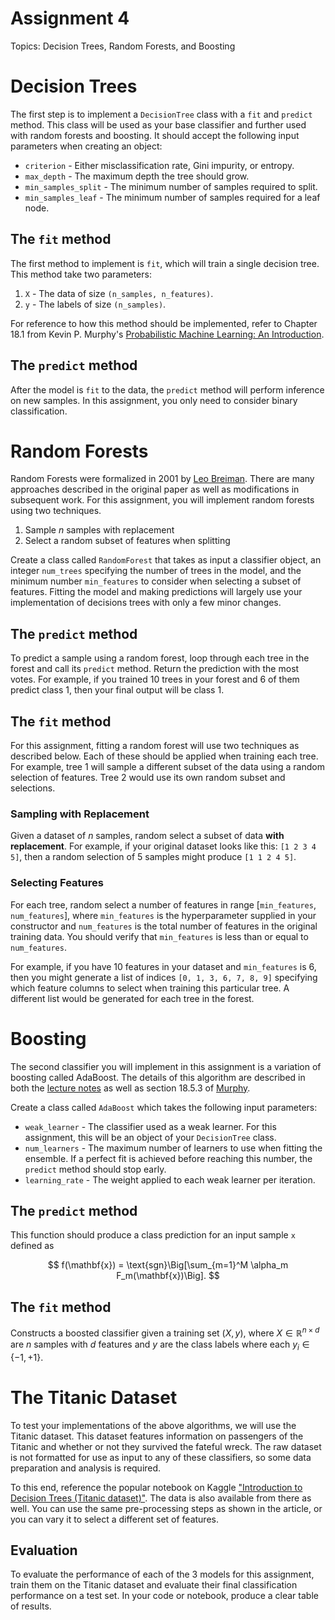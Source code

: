 
# Assignment 4

Topics: Decision Trees, Random Forests, and Boosting

# Decision Trees

The first step is to implement a `DecisionTree` class with a `fit` and `predict` method.
This class will be used as your base classifier and further used with random forests and boosting.
It should accept the following input parameters when creating an object:
- `criterion` - Either misclassification rate, Gini impurity, or entropy.
- `max_depth` - The maximum depth the tree should grow.
- `min_samples_split` - The minimum number of samples required to split.
- `min_samples_leaf` - The minimum number of samples required for a leaf node.

## The `fit` method

The first method to implement is `fit`, which will train a single decision tree.
This method take two parameters:
1. `X` - The data of size `(n_samples, n_features)`.
2. `y` - The labels of size `(n_samples)`.

For reference to how this method should be implemented, refer to Chapter 18.1 from Kevin P. Murphy's [Probabilistic Machine Learning: An Introduction](https://probml.github.io/pml-book/book1.html).

## The `predict` method

After the model is `fit` to the data, the `predict` method will perform inference on new samples. In this assignment, you only need to consider binary classification.

# Random Forests

Random Forests were formalized in 2001 by [Leo Breiman][1]. There are many approaches described in the original paper as well as modifications in subsequent work. For this assignment, you will implement random forests using two techniques.
1. Sample $n$ samples with replacement
2. Select a random subset of features when splitting

Create a class called `RandomForest` that takes as input a classifier object, an integer `num_trees` specifying the number of trees in the model, and the minimum number `min_features` to consider when selecting a subset of features. Fitting the model and making predictions will largely use your implementation of decisions trees with only a few minor changes.

[1]: https://www.stat.berkeley.edu/~breiman/randomforest2001.pdf "Random Forests"

## The `predict` method

To predict a sample using a random forest, loop through each tree in the forest and call its `predict` method. Return the prediction with the most votes. For example, if you trained 10 trees in your forest and 6 of them predict class 1, then your final output will be class 1.

## The `fit` method

For this assignment, fitting a random forest will use two techniques as described below.  Each of these should be applied when training each tree. For example, tree 1 will sample a different subset of the data using a random selection of features. Tree 2 would use its own random subset and selections.

### Sampling with Replacement

Given a dataset of $n$ samples, random select a subset of data **with replacement**. For example, if your original dataset looks like this: `[1 2 3 4 5]`, then a random selection of 5 samples might produce `[1 1 2 4 5]`.

### Selecting Features

For each tree, random select a number of features in range [`min_features`, `num_features`], where `min_features` is the hyperparameter supplied in your constructor and `num_features` is the total number of features in the original training data. You should verify that `min_features` is less than or equal to `num_features`.

For example, if you have 10 features in your dataset and `min_features` is 6, then you might generate a list of indices `[0, 1, 3, 6, 7, 8, 9]` specifying which feature columns to select when training this particular tree. A different list would be generated for each tree in the forest.

# Boosting

The second classifier you will implement in this assignment is a variation of boosting called AdaBoost. The details of this algorithm are described in both the [lecture notes][2] as well as section 18.5.3 of [Murphy][3].

Create a class called `AdaBoost` which takes the following input parameters:
- `weak_learner` - The classifier used as a weak learner. For this assignment, this will be an object of your `DecisionTree` class.
- `num_learners` - The maximum number of learners to use when fitting the ensemble. If a perfect fit is achieved before reaching this number, the `predict` method should stop early.
- `learning_rate` - The weight applied to each weak learner per iteration.

[2]: https://dillhoffaj.utasites.cloud/posts/boosting/ "Boosting"
[3]: https://probml.github.io/pml-book/book1.html "Probabilistic Machine Learning: An Introduction"

## The `predict` method

This function should produce a class prediction for an input sample `x` defined as

$$
f(\mathbf{x}) = \text{sgn}\Big[\sum_{m=1}^M \alpha_m F_m(\mathbf{x})\Big].
$$

## The `fit` method

Constructs a boosted classifier given a training set $(X, y)$, where $X \in \mathbb{R}^{n \times d}$ are $n$ samples with $d$ features and $y$ are the class labels where each $y_i \in \{-1, +1\}$.

# The Titanic Dataset

To test your implementations of the above algorithms, we will use the Titanic dataset. This dataset features information on passengers of the Titanic and whether or not they survived the fateful wreck. The raw dataset is not formatted for use as input to any of these classifiers, so some data preparation and analysis is required.

To this end, reference the popular notebook on Kaggle ["Introduction to Decision Trees (Titanic dataset)"](https://www.kaggle.com/code/dmilla/introduction-to-decision-trees-titanic-dataset). The data is also available from there as well. You can use the same pre-processing steps as shown in the article, or you can vary it to select a different set of features.

## Evaluation

To evaluate the performance of each of the 3 models for this assignment, train them on the Titanic dataset and evaluate their final classification performance on a test set. In your code or notebook, produce a clear table of results.